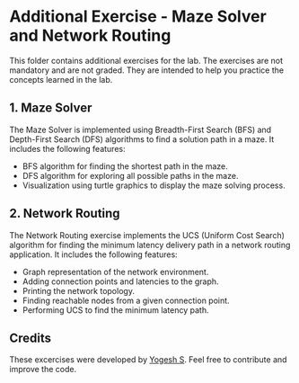 # Additional Exercise - Maze Solver and Network Routing

This folder contains additional exercises for the lab. The exercises are not mandatory and are not graded. They are intended to help you practice the concepts learned in the lab. 

## 1. Maze Solver

The Maze Solver is implemented using Breadth-First Search (BFS) and Depth-First Search (DFS) algorithms to find a solution path in a maze. It includes the following features:

- BFS algorithm for finding the shortest path in the maze.
- DFS algorithm for exploring all possible paths in the maze.
- Visualization using turtle graphics to display the maze solving process.

## 2. Network Routing

The Network Routing exercise implements the UCS (Uniform Cost Search) algorithm for finding the minimum latency delivery path in a network routing application. It includes the following features:

- Graph representation of the network environment.
- Adding connection points and latencies to the graph.
- Printing the network topology.
- Finding reachable nodes from a given connection point.
- Performing UCS to find the minimum latency path.

## Credits

These excercises were developed by [Yogesh S](https://github.com/yogeshselvarajan). Feel free to contribute and improve the code.

